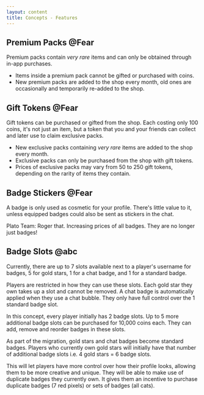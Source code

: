 ```yaml
---
layout: content
title: Concepts - Features
---
```


<div class="content-contents text-left" data-open="false" data-icon="&#xf068;,&#xf067;"><embed/></div>

## Premium Packs @Fear

Premium packs contain *very rare* items and can only be obtained through in-app purchases.

- Items inside a premium pack cannot be gifted or purchased with coins.
- New premium packs are added to the shop every month, old ones are occasionally and temporarily re-added to the shop.

<div class="content-linebreak"></div>
<div class="content-image" data-url="/docs/assets/images/concepts/features/premiumpacks.png" data-width="600px" data-label="Concept: Premium Packs"></div>
<div class="content-linebreak"></div>

## Gift Tokens @Fear

Gift tokens can be purchased or gifted from the shop. Each costing only 100 coins, it's not just an item, but a token that you and your friends can collect and later use to claim exclusive packs.

- New exclusive packs containing *very rare* items are added to the shop every month.
- Exclusive packs can only be purchased from the shop with gift tokens.
- Prices of exclusive packs may vary from 50 to 250 gift tokens, depending on the rarity of items they contain.

<div class="content-linebreak"></div>
<div class="content-image" data-url="/docs/assets/images/concepts/features/gifttokens.png" data-width="600px" data-label="Concept: Gift Tokens"></div>
<div class="content-linebreak"></div>

## Badge Stickers @Fear

A badge is only used as cosmetic for your profile. There's little value to it, unless equipped badges could also be sent as stickers in the chat.

Plato Team: Roger that. Increasing prices of all badges. They are no longer just badges!

<div class="content-linebreak"></div>
<div class="content-image" data-url="/docs/assets/images/concepts/features/badgestickers.png" data-width="600px" data-label="Concept: Badge Stickers"></div>
<div class="content-linebreak"></div>

## Badge Slots @abc

Currently, there are up to 7 slots available next to a player's username for badges, 5 for gold stars, 1 for a chat badge, and 1 for a standard badge.

Players are restricted in how they can use these slots. Each gold star they own takes up a slot and cannot be removed. A chat badge is automatically applied when they use a chat bubble. They only have full control over the 1 standard badge slot.

In this concept, every player initially has 2 badge slots. Up to 5 more additional badge slots can be purchased for 10,000 coins each. They can add, remove and reorder badges in these slots.

As part of the migration, gold stars and chat badges become standard badges. Players who currently own gold stars will initially have that number of additional badge slots i.e. 4 gold stars = 6 badge slots.

This will let players have more control over how their profile looks, allowing them to be more creative and unique. They will be able to make use of duplicate badges they currently own. It gives them an incentive to purchase duplicate badges (7 red pixels) or sets of badges (all cats).

<div class="content-linebreak"></div>
<div class="content-image" data-url="/docs/assets/images/concepts/features/badgeslots.png" data-width="600px" data-label="Concept: Badge Slots"></div>
<div class="content-linebreak"></div>


